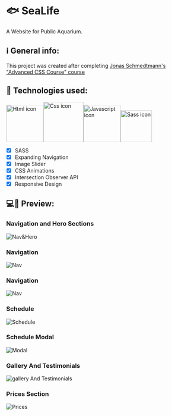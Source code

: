 # 🐟 SeaLife
A Website for Public Aquarium.

## ℹ General info:
This project was created after completing [Jonas Schmedtmann's "Advanced CSS Course" course](https://github.com/jonasschmedtmann/advanced-css-course)

## 🚀 Technologies used:
<img src="https://i.ibb.co/Sw7tMWz/htmlIcon.png" alt="Html icon" width="100" /><img src="https://i.ibb.co/hWxYX5x/cssIcon.png" alt="Css icon" width="108" /><img src="https://i.ibb.co/ws3Sq9X/jsIcon.png" alt="Javascript icon" width="100" /><img src="https://i.ibb.co/XCjffYH/sassIcon.png" alt="Sass icon" height="85" />

- [x] SASS
- [x] Expanding Navigation
- [x] Image Slider
- [x] CSS Animations
- [x] Intersection Observer API
- [x] Responsive Design

## 💻📱 Preview:
### Navigation and Hero Sections
<img src="https://i.ibb.co/DC5TYQ5/Sealife-Hero-Nav.jpg" alt="Nav&Hero" />

### Navigation
<img src="https://i.ibb.co/7tXpfHk/Sealife-Nav.jpg" alt="Nav" />

### Navigation
<img src="https://i.ibb.co/7tXpfHk/Sealife-Nav.jpg" alt="Nav" />

### Schedule
<img src="https://i.ibb.co/kqxGKWY/Sealife-Schedule.jpg" alt="Schedule" />

### Schedule Modal
<img src="https://i.ibb.co/yFJKyLF/Sealife-Schedule-Modal.jpg" alt="Modal" />

### Gallery And Testimonials
<img src="https://i.ibb.co/m6P2Md3/Sealife-Gallery-Hover.jpg" alt="gallery And Testimonials" />

### Prices Section
<img src="https://i.ibb.co/hcbZnKM/Sealife-Prices.jpg" alt="Prices" />
